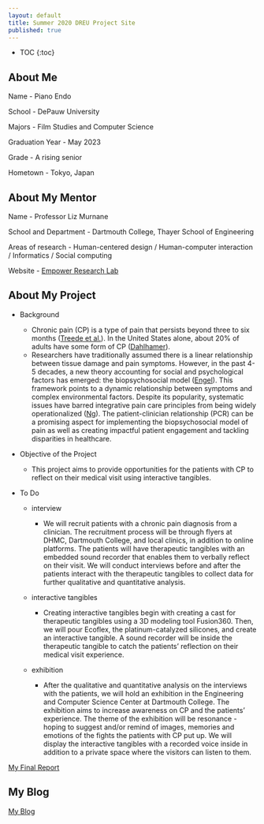 ```yaml
---
layout: default
title: Summer 2020 DREU Project Site
published: true
---
```


* TOC
{:toc}

## About Me


Name - Piano Endo  

School - DePauw University

Majors - Film Studies and Computer Science

Graduation Year - May 2023

Grade - A rising senior

Hometown - Tokyo, Japan

## About My Mentor

Name - Professor Liz Murnane

School and Department - Dartmouth College, Thayer School of Engineering

Areas of research - Human-centered design / Human-computer interaction / Informatics / Social computing 

Website - [Empower Research Lab](https://empower-lab.emurnane.host.dartmouth.edu/)

## About My Project

- Background
	- Chronic pain (CP) is a type of pain that persists beyond three to six months ([Treede et al.](https://oce-ovid-com.dartmouth.idm.oclc.org/article/00006396-201506000-00006/HTML)). In the United States alone, about 20% of adults have some form of CP ([Dahlhamer](https://www.proquest.com/docview/2113734137/fulltextPDF/FCC61C1121774C72PQ/1?accountid=10422)). 
    - Researchers have traditionally assumed there is a linear relationship between tissue damage and pain symptoms. However, in the past 4-5 decades, a new theory accounting for social and psychological factors has emerged: the biopsychosocial model ([Engel](https://www.proquest.com/docview/1041810547?accountid=10422)). This framework points to a dynamic relationship between symptoms and complex environmental factors. Despite its popularity, systematic issues have barred integrative pain care principles from being widely operationalized ([Ng](https://oce-ovid-com.dartmouth.idm.oclc.org/article/00006396-202108000-00002/HTML)). The patient-clinician relationship (PCR) can be a promising aspect for implementing the biopsychosocial model of pain as well as creating impactful patient engagement and tackling disparities in healthcare.

- Objective of the Project
	- This project aims to provide opportunities for the patients with CP to reflect on their medical visit using interactive tangibles. 
    
- To Do
	- interview
    	- We will recruit patients with a chronic pain diagnosis from a clinician. The recruitment process will be through flyers at DHMC, Dartmouth College, and local clinics, in addition to online platforms. The patients will have therapeutic tangibles with an embedded sound recorder that enables them to verbally reflect on their visit. We will conduct interviews before and after the patients interact with the therapeutic tangibles to collect data for further qualitative and quantitative analysis.
        
    - interactive tangibles
    	- Creating interactive tangibles begin with creating a cast for therapeutic tangibles using a 3D modeling tool Fusion360. Then, we will pour Ecoflex, the platinum-catalyzed silicones, and create an interactive tangible. A sound recorder will be inside the therapeutic tangible to catch the patients’ reflection on their medical visit experience.
        
    - exhibition
    	- After the qualitative and quantitative analysis on the interviews with the patients, we will hold an exhibition in the Engineering and Computer Science Center at Dartmouth College. The exhibition aims to increase awareness on CP and the patients’ experience. The theme of the exhibition will be resonance - hoping to suggest and/or remind of images, memories and emotions of the fights the patients with CP put up. We will display the interactive tangibles with a recorded voice inside in addition to a private space where the visitors can listen to them.
   
[My Final Report](files/finalreport.pdf)

## My Blog

[My Blog](blog.html)
